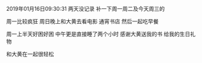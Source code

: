 2019年01月16日09:30:31
两天没记录
补一下周一周二及今天周三的

周一比较疯狂
周日晚上和大黄去看电影
通宵书店
然后一起吃早餐

周一上半天好困好困
中午更是直接睡了两个小时
感谢大黄送我的书
给我的生日礼物

和大黄在一起很轻松

